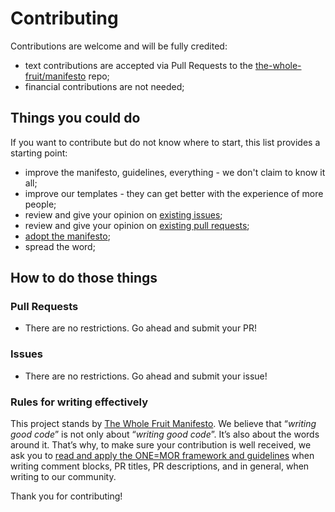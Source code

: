 # Contributing

Contributions are welcome and will be fully credited:
- text contributions are accepted via Pull Requests to the [the-whole-fruit/manifesto](https://github.com/the-whole-fruit/manifesto) repo;
- financial contributions are not needed;

## Things you could do

If you want to contribute but do not know where to start, this list provides a starting point:
- improve the manifesto, guidelines, everything - we don't claim to know it all;
- improve our templates - they can get better with the experience of more people;
- review and give your opinion on [existing issues](https://github.com/the-whole-fruit/manifesto/issues);
- review and give your opinion on [existing pull requests](https://github.com/the-whole-fruit/manifesto/pulls);
- [adopt the manifesto](https://github.com/the-whole-fruit/manifesto#how-to-adopt);
- spread the word;

## How to do those things

### Pull Requests
- There are no restrictions. Go ahead and submit your PR!

### Issues
- There are no restrictions. Go ahead and submit your issue!

### Rules for writing effectively

This project stands by [The Whole Fruit Manifesto](https://github.com/the-whole-fruit/manifesto). We believe that “_writing good code_” is not only about “_writing good code_”. It’s also about the words around it. That’s why, to make sure your contribution is well received, we ask you to [read and apply the ONE=MOR framework and guidelines](https://github.com/the-whole-fruit/manifesto) when writing comment blocks, PR titles, PR descriptions, and in general, when writing to our community.


Thank you for contributing!
